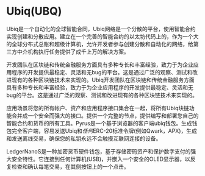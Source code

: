 # Ubiq(UBQ)

Ubiq是一个自动化的全球智能合同，Ubiq网络是一个分散的平台，使用智能合约实现创建和分散应用。建立在一个完善的智能合约的以太坊代码上的，作为一个大的全球分布式总账和超级计算机，允许开发者参与创建分散和自动化的网络，给第三方中介机构执行任务提供了成千上万的解决方案。

开发团队在区块链和传统金融服务方面具有多种专长和丰富经验，致力于为企业应用程序的开发提供最稳定、灵活和无bug的平台。这是通过广泛的观察、测试和改进现有的各种区块链技术来实现的。Ubiq开发团队在区块链和传统金融服务方面具有多种专长和丰富经验，致力于为企业应用程序的开发提供最稳定、灵活和无bug的平台。这是通过广泛的观察、测试和改进现有的各种区块链技术来实现的。

应用场景将您的所有帐户、资产和应用程序接口集合在一起，将所有Ubiq块链功能合并成一个安全而强大的接口。提供一个完整的节点，提供编写和部署您自己的智能合约和货币的所有工具。Pyrus是一个基于浏览器的客户端ubiq钱包。生成钱包完全客户端，容易发送Ubiq和*任何*ERC-20标准令牌(例如Qwark，APX)，生成和发送离线交易，确保您的私钥永远不会触摸互联网连接的设备。

LedgerNanoS是一种加密货币硬件钱包，基于存储密码资产和保护数字支付的强大安全特性。它连接到任何计算机(USB)，并嵌入一个安全的OLED显示器，以反复检查和确认每笔交易，在其侧按钮上的一个点击。
